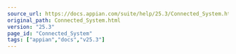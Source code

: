 ```yaml
---
source_url: https://docs.appian.com/suite/help/25.3/Connected_System.html
original_path: Connected_System.html
version: "25.3"
page_id: "Connected_System"
tags: ["appian","docs","v25.3"]
---
```



